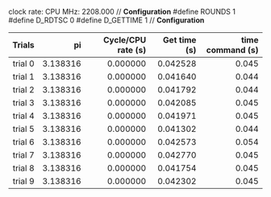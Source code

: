 clock rate:
CPU MHz:             2208.000
// **Configuration**
#define ROUNDS 1
#define D_RDTSC 0
#define D_GETTIME 1
// **Configuration**

| Trials | pi | Cycle/CPU rate (s) | Get time (s) | time command (s) |
|-:|-:|-:|-:|-:|
| trial 0 |  3.138316 | 0.000000 | 0.042528 | 0.045 |
| trial 1 |  3.138316 | 0.000000 | 0.041640 | 0.044 |
| trial 2 |  3.138316 | 0.000000 | 0.041792 | 0.044 |
| trial 3 |  3.138316 | 0.000000 | 0.042085 | 0.045 |
| trial 4 |  3.138316 | 0.000000 | 0.041971 | 0.045 |
| trial 5 |  3.138316 | 0.000000 | 0.041302 | 0.044 |
| trial 6 |  3.138316 | 0.000000 | 0.042573 | 0.054 |
| trial 7 |  3.138316 | 0.000000 | 0.042770 | 0.045 |
| trial 8 |  3.138316 | 0.000000 | 0.041754 | 0.045 |
| trial 9 |  3.138316 | 0.000000 | 0.042302 | 0.045 |
